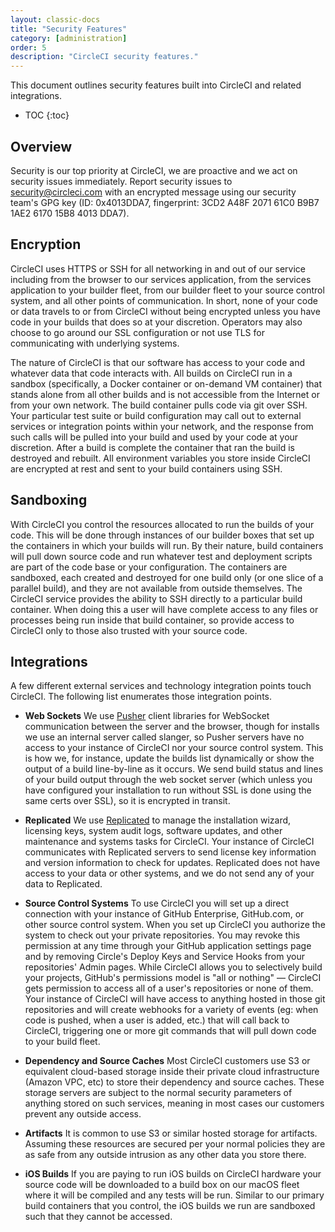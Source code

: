 ```yaml
---
layout: classic-docs
title: "Security Features"
category: [administration]
order: 5
description: "CircleCI security features."
---
```


This document outlines security features built into CircleCI and related integrations.

* TOC 
{:toc}

## Overview
Security is our top priority at CircleCI, we are proactive and we act on security issues immediately. Report security issues to <security@circleci.com> with an encrypted message using our security team's GPG key (ID: 0x4013DDA7, fingerprint: 3CD2 A48F 2071 61C0 B9B7 1AE2 6170 15B8 4013 DDA7).

## Encryption
CircleCI uses HTTPS or SSH for all networking in and out of our service including from the browser to our services application, from the services application to your builder fleet, from our builder fleet to your source control system, and all other points of communication. In short, none of your code or data travels to or from CircleCI without being encrypted unless you have code in your builds that does so at your discretion. Operators may also choose to go around our SSL configuration or not use TLS for communicating with underlying systems.

The nature of CircleCI is that our software has access to your code and whatever data that code interacts with. All builds on CircleCI run in a sandbox (specifically, a Docker container or on-demand VM container) that stands alone from all other builds and is not accessible from the Internet or from your own network. The build container pulls code via git over SSH. Your particular test suite or build configuration may call out to external services or integration points within your network, and the response from such calls will be pulled into your build and used by your code at your discretion. After a build is complete the container that ran the build is destroyed and rebuilt. All environment variables you store inside CircleCI are encrypted at rest and sent to your build containers using SSH.

## Sandboxing
With CircleCI you control the resources allocated to run the builds of your code. This will be done through instances of our builder boxes that set up the containers in which your builds will run. By their nature, build containers will pull down source code and run whatever test and deployment scripts are part of the code base or your configuration. The containers are sandboxed, each created and destroyed for one build only (or one slice of a parallel build), and they are not available from outside themselves. The CircleCI service provides the ability to SSH directly to a particular build container. When doing this a user will have complete access to any files or processes being run inside that build container, so provide access to CircleCI only to those also trusted with your source code.

## Integrations
A few different external services and technology integration points touch CircleCI. The following list enumerates those integration points.

- **Web Sockets** We use [Pusher](https://pusher.com/) client libraries for WebSocket communication between the server and the browser, though for installs we use an internal server called slanger, so Pusher servers have no access to your instance of CircleCI nor your source control system. This is how we, for instance, update the builds list dynamically or show the output of a build line-by-line as it occurs. We send build status and lines of your build output through the web socket server (which unless you have configured your installation to run without SSL is done using the same certs over SSL), so it is encrypted in transit.

- **Replicated** We use [Replicated](http://www.replicated.com/) to manage the installation wizard, licensing keys, system audit logs, software updates, and other maintenance and systems tasks for CircleCI. Your instance of CircleCI communicates with Replicated servers to send license key information and version information to check for updates. Replicated does not have access to your data or other systems, and we do not send any of your data to Replicated.

- **Source Control Systems** To use CircleCI you will set up a direct connection with your instance of GitHub Enterprise, GitHub.com, or other source control system. When you set up CircleCI you authorize the system to check out your private repositories. You may revoke this permission at any time through your GitHub application settings page and by removing Circle's Deploy Keys and Service Hooks from your repositories' Admin pages. While CircleCI allows you to selectively build your projects, GitHub's permissions model is "all or nothing" — CircleCI gets permission to access all of a user's repositories or none of them. Your instance of CircleCI will have access to anything hosted in those git repositories and will create webhooks for a variety of events (eg: when code is pushed, when a user is added, etc.) that will call back to CircleCI, triggering one or more git commands that will pull down code to your build fleet.

- **Dependency and Source Caches** Most CircleCI customers use S3 or equivalent cloud-based storage inside their private cloud infrastructure (Amazon VPC, etc) to store their dependency and source caches. These storage servers are subject to the normal security parameters of anything stored on such services, meaning in most cases our customers prevent any outside access.

- **Artifacts** It is common to use S3 or similar hosted storage for artifacts. Assuming these resources are secured per your normal policies they are as safe from any outside intrusion as any other data you store there.

- **iOS Builds** If you are paying to run iOS builds on CircleCI hardware your source code will be downloaded to a build box on our macOS fleet where it will be compiled and any tests will be run. Similar to our primary build containers that you control, the iOS builds we run are sandboxed such that they cannot be accessed.



